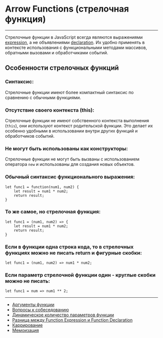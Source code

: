 # Arrow Functions (стрелочная функция)
____

Стрелочные функции в JavaScript всегда являются выражениями [expression](./difference.md), а не объявлениями [declaration](difference.md). Их удобно применять в контексте использования с функциональными методами массивов, обратными вызовами и обработчиками событий.

## Особенности стрелочных функций

### Синтаксис:
Стрелочные функции имеют более компактный синтаксис по сравнению с обычными функциями. 

### Отсутствие своего контекста (this):
Стрелочные функции не имеют собственного контекста выполнения (`this`), они используют контекст родительской функции. Это делает их особенно удобными в использовании внутри других функций и обработчиков событий.

### Не могут быть использованы как конструкторы:
Стрелочные функции не могут быть вызваны с использованием оператора `new` и использованы для создания новых объектов.

### Обычный синтаксис функционального выражения:
```
let func1 = function(num1, num2) {
	let result = num1 * num2;
	return result;
}
```

### То же самое, но стрелочная функция:
```
let func1 = (num1, num2) => {
	let result = num1 * num2;
	return result;
}
```
### Если в функции одна строка кода, то в стрелочных функциях можно не писать return и фигурные скобки:
```
let func1 = (num1, num2) => num1 * num2;
```
### Если параметр стрелочной функции один - круглые скобки можно не писать:
```
let func1 = num => num1 ** 2;
```
____
- [Аргументы функции](./arguments.md)
- [Вопросы к собеседованию](../../README.md)
- [Динамическое количество параметров функции](./dynamicArguments.md)
- [Разница между Function Expression и Function Declaration](./difference.md)
- [Каррирование](./currying.md)
- [Мемоизация](./memoisation.md)